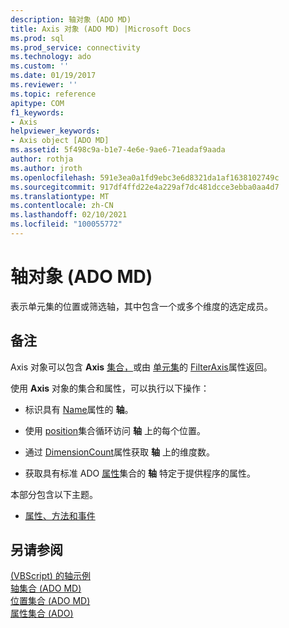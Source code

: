 ```yaml
---
description: 轴对象 (ADO MD)
title: Axis 对象 (ADO MD) |Microsoft Docs
ms.prod: sql
ms.prod_service: connectivity
ms.technology: ado
ms.custom: ''
ms.date: 01/19/2017
ms.reviewer: ''
ms.topic: reference
apitype: COM
f1_keywords:
- Axis
helpviewer_keywords:
- Axis object [ADO MD]
ms.assetid: 5f498c9a-b1e7-4e6e-9ae6-71eadaf9aada
author: rothja
ms.author: jroth
ms.openlocfilehash: 591e3ea0a1fd9ebc3e6d8321da1af1638102749c
ms.sourcegitcommit: 917df4ffd22e4a229af7dc481dcce3ebba0aa4d7
ms.translationtype: MT
ms.contentlocale: zh-CN
ms.lasthandoff: 02/10/2021
ms.locfileid: "100055772"
---
```

# <a name="axis-object-ado-md"></a>轴对象 (ADO MD)
表示单元集的位置或筛选轴，其中包含一个或多个维度的选定成员。  
  
## <a name="remarks"></a>备注  
 Axis 对象可以包含 **Axis** [集合，](./axes-collection-ado-md.md)或由 [单元集](./cellset-object-ado-md.md)的 [FilterAxis](./filteraxis-property-ado-md.md)属性返回。  
  
 使用 **Axis** 对象的集合和属性，可以执行以下操作：  
  
-   标识具有 [Name](./name-property-ado-md.md)属性的 **轴**。  
  
-   使用 [position](./positions-collection-ado-md.md)集合循环访问 **轴** 上的每个位置。  
  
-   通过 [DimensionCount](./dimensioncount-property-ado-md.md)属性获取 **轴** 上的维度数。  
  
-   获取具有标准 ADO [属性](../ado-api/properties-collection-ado.md)集合的 **轴** 特定于提供程序的属性。  
  
 本部分包含以下主题。  
  
-   [属性、方法和事件](./axis-object-properties-methods-and-events.md)  
  
## <a name="see-also"></a>另请参阅  
 [ (VBScript) 的轴示例 ](./axis-example-vbscript.md)   
 [轴集合 (ADO MD) ](./axes-collection-ado-md.md)   
 [位置集合 (ADO MD) ](./positions-collection-ado-md.md)   
 [属性集合 (ADO)](../ado-api/properties-collection-ado.md)